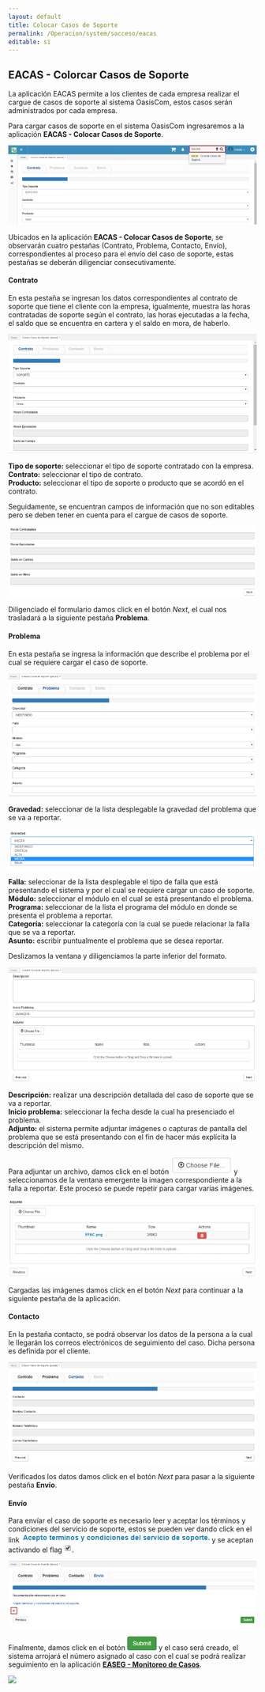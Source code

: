 ```yaml
---
layout: default
title: Colocar Casos de Soporte
permalink: /Operacion/system/sacceso/eacas
editable: si
---
```


## EACAS - Colorcar Casos de Soporte

La aplicación EACAS permite a los clientes de cada empresa realizar el cargue de casos de soporte al sistema OasisCom, estos casos serán administrados por cada empresa.  

Para cargar casos de soporte en el sistema OasisCom ingresaremos a la aplicación **EACAS - Colocar Casos de Soporte**.  

![](eacas.png)

Ubicados en la aplicación **EACAS - Colocar Casos de Soporte**, se observarán cuatro pestañas (Contrato, Problema, Contacto, Envío), correspondientes al proceso para el envío del caso de soporte, estas pestañas se deberán diligenciar consecutivamente.  


#### Contrato

En esta pestaña se ingresan los datos correspondientes al contrato de soporte que tiene el cliente con la empresa, igualmente, muestra las horas contratadas de soporte según el contrato, las horas ejecutadas a la fecha, el saldo que se encuentra en cartera y el saldo en mora, de haberlo.  

![](eacas1.png)

**Tipo de soporte:** seleccionar el tipo de soporte contratado con la empresa.  
**Contrato:** seleccionar el tipo de contrato.  
**Producto:** seleccionar el tipo de soporte o producto que se acordó en el contrato.   

Seguidamente, se encuentran campos de información que no son editables pero se deben tener en cuenta para el cargue de casos de soporte.  

![](eacas2.png)

Diligenciado el formulario damos click en el botón _Next_, el cual nos trasladará a la siguiente pestaña **Problema**.  


#### Problema

En esta pestaña se ingresa la información que describe el problema por el cual se requiere cargar el caso de soporte.  

![](eacas3.png)

**Gravedad:** seleccionar de la lista desplegable la gravedad del problema que se va a reportar. 

![](eacas4.png)

**Falla:** seleccionar de la lista desplegable el tipo de falla que está presentando el sistema y por el cual se requiere cargar un caso de soporte.  
**Módulo:** seleccionar el módulo en el cual se está presentando el problema.  
**Programa:** seleccionar de la lista el programa del módulo en donde se presenta el problema a reportar.  
**Categoría:** seleccionar la categoría con la cual se puede relacionar la falla que se va a reportar.  
**Asunto:** escribir puntualmente el problema que se desea reportar.  

Deslizamos la ventana y diligenciamos la parte inferior del formato.

![](eacas5.png)

**Descripción:** realizar una descripción detallada del caso de soporte que se va a reportar.  
**Inicio problema:** seleccionar la fecha desde la cual ha presenciado el problema.  
**Adjunto:** el sistema permite adjuntar imágenes o capturas de pantalla del problema que se está presentando con el fin de hacer más explícita la descripción del mismo.  

Para adjuntar un archivo, damos click en el botón ![](eacas6.png) y seleccionamos de la ventana emergente la imagen correspondiente a la falla a reportar. Este proceso se puede repetir para cargar varias imágenes.  

![](adjunto.png)

Cargadas las imágenes damos click en el botón _Next_ para continuar a la siguiente pestaña de la aplicación.  

#### Contacto

En la pestaña contacto, se podrá observar los datos de la persona a la cual le llegarán los correos electrónicos de seguimiento del caso. Dicha persona es definida por el cliente.  

![](eacas7.png)

Verificados los datos damos click en el botón _Next_ para pasar a la siguiente pestaña **Envío**.  

#### Envío

Para envíar el caso de soporte es necesario leer y aceptar los términos y condiciones del servicio de soporte, estos se pueden ver dando click en el link ![](eacas9.png) y se aceptan activando el flag ![](flag.png).  

![](eacas8.png)

Finalmente, damos click en el botón ![](eacas10.png) y el caso será creado, el sistema arrojará el número asignado al caso con el cual se podrá realizar seguimiento en la aplicación [**EASEG - Monitoreo de Casos**](http://docs.oasiscom.com/Operacion/System/sacceso/aseg).

![](numerodecaso.png)
